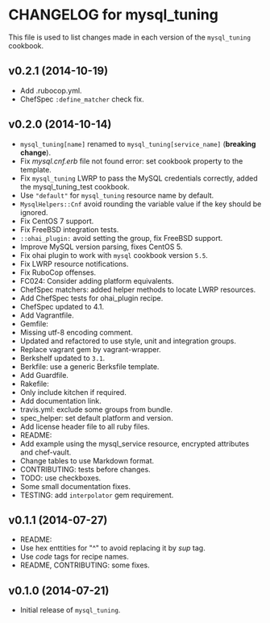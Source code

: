 CHANGELOG for mysql_tuning
=========================

This file is used to list changes made in each version of the `mysql_tuning` cookbook.

## v0.2.1 (2014-10-19)

* Add .rubocop.yml.
* ChefSpec `:define_matcher` check fix.

## v0.2.0 (2014-10-14)

* `mysql_tuning[name]` renamed to `mysql_tuning[service_name]` (**breaking change**).
* Fix *mysql.cnf.erb* file not found error: set cookbook property to the template.
* Fix `mysql_tuning` LWRP to pass the MySQL credentials correctly, added the mysql_tuning_test cookbook.
* Use `"default"` for `mysql_tuning` resource name by default.
* `MysqlHelpers::Cnf` avoid rounding the variable value if the key should be ignored.
* Fix CentOS 7 support.
* Fix FreeBSD integration tests.
* `::ohai_plugin:` avoid setting the group, fix FreeBSD support.
* Improve MySQL version parsing, fixes CentOS 5.
* Fix ohai plugin to work with `mysql` cookbook version `5.5`.
* Fix LWRP resource notifications.
* Fix RuboCop offenses.
* FC024: Consider adding platform equivalents.
* ChefSpec matchers: added helper methods to locate LWRP resources.
* Add ChefSpec tests for ohai_plugin recipe.
* ChefSpec updated to 4.1.
* Add Vagrantfile.
* Gemfile:
 * Missing utf-8 encoding comment.
 * Updated and refactored to use style, unit and integration groups.
 * Replace vagrant gem by vagrant-wrapper.
 * Berkshelf updated to `3.1`.
* Berkfile: use a generic Berksfile template.
* Add Guardfile.
* Rakefile:
 * Only include kitchen if required.
 * Add documentation link.
* travis.yml: exclude some groups from bundle.
* spec_helper: set default platform and version.
* Add license header file to all ruby files.
* README:
 * Add example using the mysql_service resource, encrypted attributes and chef-vault.
 * Change tables to use Markdown format.
* CONTRIBUTING: tests before changes.
* TODO: use checkboxes.
* Some small documentation fixes.
* TESTING: add `interpolator` gem requirement.

## v0.1.1 (2014-07-27)

* README:
 * Use hex enttities for "^" to avoid replacing it by *sup* tag.
 * Use *code* tags for recipe names.
 * README, CONTRIBUTING: some fixes.

## v0.1.0 (2014-07-21)

* Initial release of `mysql_tuning`.
